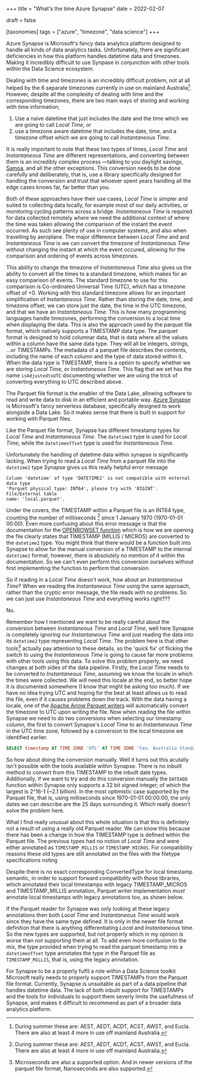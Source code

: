 +++
title = "What's the time Azure Synapse"
date = 2022-02-07

draft = false

[taxonomies]
tags = ["azure", "timezone", "data science"]
+++

Azure Synapse is Microsoft's fancy data analytics platform
designed to handle all kinds of data analytics tasks.
Unfortunately, there are significant deficiencies
in how this platform handles datetime data and timezones.
Making it incredibly difficult to use Synpase
in conjunction with other tools within the Data Science ecosystem.

Dealing with time and timezones is an incredibly difficult problem,
not at all helped by the 6 separate timezones currently in use on mainland Australia[^1].
However, despite all the complexity of dealing with time
and the corresponding timezones,
there are two main ways of storing and working with time information;

1. Use a naive datetime that just includes the date and the time which we are going to call _Local Time_, or
2. use a timezone aware datetime that includes the date, time, and a timezone offset
  which we are going to call _Instantaneous Time_.

It is really important to note that these two types of times,
_Local Time_ and _Instantaneous Time_ are different representations,
and converting between them is an incredibly complex process
&mdash;talking to you daylight savings, [Samoa][Samoa date line], and all the other exceptions.
This conversion needs to be done carefully and deliberately,
that is, use a library specifically designed for handling the conversion
and trust that whoever spent years handling all the edge cases
knows far, far better than you.

Both of these approaches have their use cases,
_Local Time_ is simpler and suited to collecting data locally,
for example most of our daily activities,
or monitoring cycling patterns across a bridge.
_Instantaneous Time_ is required for data collected remotely
where we need the additional context of where the time was taken
allowing the comparison of the instant the event occurred.
As such see plenty of use in computer systems,
and also when travelling by aeroplane.
The major difference between _Local Time_ and and _Instantaneous Time_
is we can convert the timezone of _Instantaneous Time_
without changing the instant at which the event occured,
allowing for the comparison and ordering of events across timezones.

This ability to change the timezone of _Instantaneous Time_
also gives us the ability to convert all the times to a standard timezone,
which makes for an easy comparison of events.
The standard timezone to use for this comparison is
Co-ordinated Universal Time (UTC), which has a timezone offset of +0.
Working with this standard timezone allows for
an important simplification of _Instantaneous Time_.
Rather than storing the date, time, and timezone offset,
we can store just the date, the time in the UTC timezone,
and that we have an _Instantaneous Time_.
This is how many programming languages handle timezones,
performing the conversion to a local time when displaying the data.
This is also the approach used by the parquet file format,
which natively supports a TIMESTAMP data type.
The parquet format is designed to hold columnar data,
that is data where all the values within a column have the same data type.
They will all be integers, strings, ...or TIMESTAMPs.
The metadata of a parquet file describes the contents,
including the name of each column and the type of data stored within it.
When the data type is TIMESTAMP,
there is a option to specify whether we are storing _Local Time_, or _Instantaneous Time_.
This flag that we set has the name `isAdjustedtoUTC` documenting
whether we are using the trick of converting everything to UTC described above.

The Parquet file format is the enabler of the Data Lake,
allowing software to read and write data to disk
in an efficient and portable way.
[Azure Synapse][Synapse] is Microsoft's fancy serverless database,
specifically designed to work alongside a Data Lake.
So it makes sense that there is built in support
for working with Parquet files.

Like the Parquet file format,
Synapse has different timestamp types for _Local Time_ and _Instantaneous Time_.
The `datetime2` type is used for _Local Time_,
while the `datetimeoffset` type is used for _Instantaneous Time_.

Unfortunately the handling of datetime data within synapse is significantly lacking.
When trying to read a _Local Time_ from a parquet file
into the `datetime2` type Synapse gives us this really helpful error message

```
Column 'datetime' of type 'DATETIME2' is not compatible with external data type
'Parquet physical type: INT64', please try with 'BIGINT'. File/External table
name: 'local.parquet'.
```

Under the covers, the TIMESTAMP within a Parquet file is an INT64 type,
counting the number of milliseconds [^1] since 1 January 1970 (1970-01-01 00:00).
Even more confusing about this error message is that the documentation
for the [OPENROWSET function][openrowset docs] which is how we are opening the file
clearly states that TIMESTAMP (MILLIS / MICROS) are converted to the `datetime2` type.
You might think that there would be a function built into Synapse
to allow for the manual conversion of a TIMESTAMP to the internal `datetime2` format,
however, there is absolutely no mention of it within the documentation.
So we can't even perform this conversion ourselves
without first implementing the function to perform that conversion.

So if reading in a _Local Time_ doesn't work, how about an _Instantaneous Time_?
When we reading the _Instantaneous Time_ using the same approach,
rather than the cryptic error message, the file reads with no problems.
So we can just use _Instantaneous Time_ and everything works right???

No.

Remember how I mentioned we want to be really careful about the conversion
between _Instantaneous Time_ and _Local Time_,
well here Synapse is completely ignoring our _Instantaneous Time_
and just reading the data into its `datetime2` type representing _Local Time_.
The problem here is that other tools[^2] actually pay attention to these details,
so the 'quick fix' of flicking the switch to using the _Instantaneous Time_
is going to cause far more problems with other tools using this data.
To solve this problem properly,
we need changes at both sides of the data pipeline.
Firstly, the _Local Time_ needs to be converted to _Instantaneous Time_,
assuming we know the locale in which the times were collected.
We will need this locale at the end,
so better hope it is documented somewhere
(I know that might be asking too much).
If we have no idea trying UTC and hoping for the best
at least allows us to read the file,
even if it causes problems down the track.
With the data having a locale,
one of the [Apache Arrow Parquet writers][Apache Arrow: Parquet]
will automatically convert the timezone to UTC upon writing the file.
Now when reading the file within Synapse
we need to do two conversions when selecting our timestamp column,
the first to convert Synapse's _Local Time_ to
an _Instantaneous Time_ in the UTC time zone,
followed by a conversion to the local timezone we identified earlier.

```SQL
SELECT timestamp AT TIME ZONE 'UTC' AT TIME ZONE 'Cen. Australia Standard Time'
```

So how about doing the conversion manually.
Well it turns out this acutally isn't possible
with the tools available within Synapse.
There is no inbuilt method to convert from this TIMESTAMP
to the inbuilt date types.
Additionally,
if we want to try and do this conversion manually
the `DATEADD` function within Synapse only supports a 32 bit signed integer,
of which the largest is 2^16-1 (~2.1 billion).
In the most optimistic case supported by the Parquet file,
that is, using milliseconds since 1970-01-01 00:00:00,
the only dates we can describe are the 25 days surrounding it.
Which really doesn't solve the problem here.

What I find really unusual about this whole situation
is that this is definitely not a result of using a really old Parquet reader.
We can know this because there has been a change in how the
TIMESTAMP type is defined within the Parquet file.
The previous types had no notion of _Local Time_
and were either annotated as `TIMESTAMP_MILLIS` or `TIMESTAMP_MICROS`.
For compatibility reasons these old types are still annotated on the files
with the filetype specifications noting

  Despite there is no exact corresponding ConvertedType for local timestamp semantic, in order to support forward compatibility with those libraries, which annotated their local timestamps with legacy TIMESTAMP_MICROS and TIMESTAMP_MILLIS annotation, Parquet writer implementation _must_ annotate local timestamps with legacy annotations too, as shown below.

If the Parquet reader for Synapse was only looking at these legacy annotations
then both _Local Time_ and _Instantaneous Time_ would work
since they have the same type defined.
It is only in the newer file format definition
that there is anything differentiating _Local_ and _Instantaneous_ time.
So the new types are supported, but not properly
which in my opinion is worse than not supporting them at all.
To add even more confusion to the mix,
the type provided when trying to read the parquet timestamp
into a `datetimeoffset` type annotates the type
in the Parquet file as `TIMESTAMP_MILLIS`,
that is, using the legacy annotation.

For Synapse to be a properly fulfil a role within a Data Science toolkit
Microsoft really needs to properly support TIMESTAMPs
from the Parquet file format.
Currently, Synapse is unsuitable as part of a data pipeline
that handles datetime data.
The lack of both inbuilt support for TIMESTAMPs
and the tools for individuals to support them
severly limits the usefullness of Synapse,
and makes it difficult to recommend
as part of a broader data analytics platform.

[^1]: During summer these are: AEST, AEDT, ACDT, ACST, AWST, and Eucla.
  There are also at least 4 more in use off mainland Australia.

[^2]: Microseconds are also a supported option. And in newer versions of the
  parquet file format, Nanoseconds are also supported.

[^3]: For example, the entire python Data Science ecosystem.

[Samoa date line]: https://www.timeanddate.com/news/time/samoa-dateline.html
[Synapse]: https://docs.microsoft.com/en-us/azure/synapse-analytics/overview-what-is
[openrowset docs]: https://docs.microsoft.com/en-us/azure/synapse-analytics/sql/develop-openrowset
[Apache Arrow: Parquet]: https://arrow.apache.org/docs/python/timestamps.html
